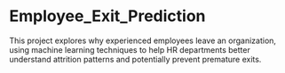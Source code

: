 # Employee_Exit_Prediction
This project explores why experienced employees leave an organization, using machine learning techniques to help HR departments better understand attrition patterns and potentially prevent premature exits.
